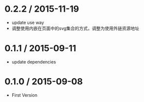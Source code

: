 0.2.2 / 2015-11-19
==================

 * update use way
 * 调整使用内嵌在页面中的svg集合的方式，调整为使用外链资源地址

0.1.1 / 2015-09-11
==================

 * update dependencies

0.1.0 / 2015-09-08
==================

 * First Version